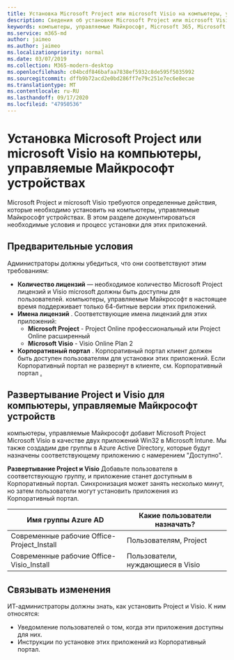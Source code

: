 ```yaml
---
title: Установка Microsoft Project или microsoft Visio на компьютеры, управляемые Майкрософт устройствах
description: Сведения об установке Microsoft Project или microsoft Visio на компьютеры, управляемые Майкрософт устройствах
keywords: компьютеры, управляемые Майкрософт, Microsoft 365, Microsoft Project, Microsoft Visio
ms.service: m365-md
author: jaimeo
ms.author: jaimeo
ms.localizationpriority: normal
ms.date: 03/07/2019
ms.collection: M365-modern-desktop
ms.openlocfilehash: c04bcdf846bafaa7838ef5932c8de595f5035992
ms.sourcegitcommit: dffb9b72acd2e0bd286ff7e79c251e7ec6e8ecae
ms.translationtype: MT
ms.contentlocale: ru-RU
ms.lasthandoff: 09/17/2020
ms.locfileid: "47950536"
---
```

# <a name="install-microsoft-project-or-microsoft-visio-on-microsoft-managed-desktop-devices"></a>Установка Microsoft Project или microsoft Visio на компьютеры, управляемые Майкрософт устройствах

Microsoft Project и microsoft Visio требуются определенные действия, которые необходимо установить на компьютеры, управляемые Майкрософт устройствах. В этом разделе документироваться необходимые условия и процесс установки для этих приложений.

## <a name="prerequisites"></a>Предварительные условия

Администраторы должны убедиться, что они соответствуют этим требованиям:
- **Количество лицензий** — необходимое количество Microsoft Project лицензий и Visio microsoft должны быть доступны для пользователей. компьютеры, управляемые Майкрософт в настоящее время поддерживает только 64-битные версии этих приложений. 
- **Имена лицензий** . Соответствующие имена лицензий для этих приложений:
    - **Microsoft Project** - Project Online профессиональный или Project Online расширенный
    - **Microsoft Visio** - Visio Online Plan 2
- **Корпоративный портал** . Корпоративный портал клиент должен быть доступен пользователям для установки этих приложений. Если Корпоративный портал не развернут в клиенте, см. Корпоративный портал [.](company-portal.md)

## <a name="deploy-project-and-visio-for-microsoft-managed-desktop-devices"></a>Развертывание Project и Visio для компьютеры, управляемые Майкрософт устройств
компьютеры, управляемые Майкрософт добавит Microsoft Project Microsoft Visio в качестве двух приложений Win32 в Microsoft Intune. Мы также создадим две группы в Azure Active Directory, которые будут назначены соответствующему приложению с намерением "Доступно". 

**Развертывание Project и Visio** Добавьте пользователя в соответствующую группу, и приложение станет доступным в Корпоративный портал. Синхронизация может занять несколько минут, но затем пользователи могут установить приложения из Корпоративный портал. 

Имя группы Azure AD | Какие пользователи назначать?   
 --- | ---
Современные рабочие Office-Project_Install | Пользователям, Project
Современные рабочие Office-Visio_Install | Пользователи, нуждающиеся в Visio

## <a name="communicate-changes"></a>Связывать изменения
ИТ-администраторы должны знать, как установить Project и Visio. К ним относятся: 
- Уведомление пользователей о том, когда эти приложения доступны для них. 
- Инструкции по установке этих приложений из Корпоративный портал.

